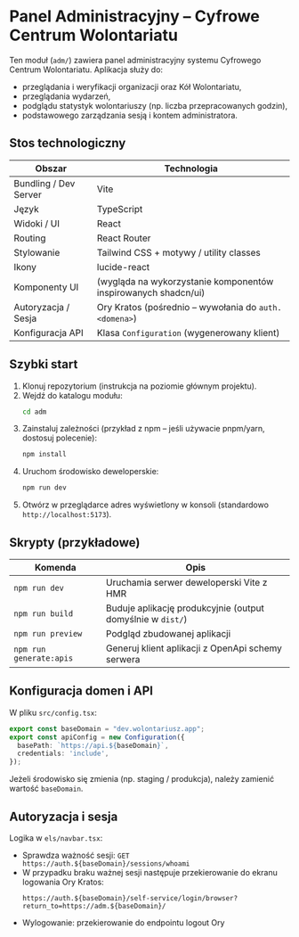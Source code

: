 # Panel Administracyjny – Cyfrowe Centrum Wolontariatu

Ten moduł (`adm/`) zawiera panel administracyjny systemu Cyfrowego Centrum Wolontariatu. Aplikacja służy do:
- przeglądania i weryfikacji organizacji oraz Kół Wolontariatu,
- przeglądania wydarzeń,
- podglądu statystyk wolontariuszy (np. liczba przepracowanych godzin),
- podstawowego zarządzania sesją i kontem administratora.

## Stos technologiczny

| Obszar | Technologia |
|--------|-------------|
| Bundling / Dev Server | Vite |
| Język | TypeScript |
| Widoki / UI | React |
| Routing | React Router |
| Stylowanie | Tailwind CSS + motywy / utility classes |
| Ikony | lucide-react |
| Komponenty UI | (wygląda na wykorzystanie komponentów inspirowanych shadcn/ui) |
| Autoryzacja / Sesja | Ory Kratos (pośrednio – wywołania do `auth.<domena>`) |
| Konfiguracja API | Klasa `Configuration` (wygenerowany klient) |

## Szybki start

1. Klonuj repozytorium (instrukcja na poziomie głównym projektu).
2. Wejdź do katalogu modułu:
   ```bash
   cd adm
   ```
3. Zainstaluj zależności (przykład z npm – jeśli używacie pnpm/yarn, dostosuj polecenie):
   ```bash
   npm install
   ```
4. Uruchom środowisko deweloperskie:
   ```bash
   npm run dev
   ```
5. Otwórz w przeglądarce adres wyświetlony w konsoli (standardowo `http://localhost:5173`).

## Skrypty (przykładowe)

| Komenda | Opis |
|---------|------|
| `npm run dev` | Uruchamia serwer deweloperski Vite z HMR |
| `npm run build` | Buduje aplikację produkcyjnie (output domyślnie w `dist/`) |
| `npm run preview` | Podgląd zbudowanej aplikacji |
| `npm run generate:apis` | Generuj klient aplikacji z OpenApi schemy serwera |


## Konfiguracja domen i API

W pliku `src/config.tsx`:
```ts
export const baseDomain = "dev.wolontariusz.app";
export const apiConfig = new Configuration({
  basePath: `https://api.${baseDomain}`,
  credentials: 'include',
});
```

Jeżeli środowisko się zmienia (np. staging / produkcja), należy zamienić wartość `baseDomain`.

## Autoryzacja i sesja

Logika w `els/navbar.tsx`:
- Sprawdza ważność sesji: `GET https://auth.${baseDomain}/sessions/whoami`
- W przypadku braku ważnej sesji następuje przekierowanie do ekranu logowania Ory Kratos:
  ```
  https://auth.${baseDomain}/self-service/login/browser?return_to=https://adm.${baseDomain}/
  ```
- Wylogowanie: przekierowanie do endpointu logout Ory

